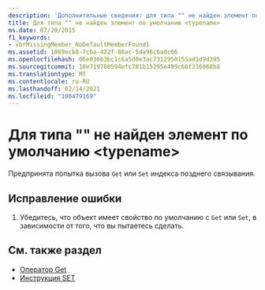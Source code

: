 ```yaml
---
description: 'Дополнительные сведения: для типа "" не найден элемент по умолчанию <typename>'
title: Для типа "" не найден элемент по умолчанию <typename>
ms.date: 07/20/2015
f1_keywords:
- vbrMissingMember_NoDefaultMemberFound1
ms.assetid: 1869ecb8-7c6a-422f-86ac-5da96c6adc66
ms.openlocfilehash: 06e030b3bc1c6a5d0e3ac7312950155ad1d9d395
ms.sourcegitcommit: 10e719780594efc781b15295e499c66f316068b8
ms.translationtype: MT
ms.contentlocale: ru-RU
ms.lasthandoff: 02/14/2021
ms.locfileid: "100479169"
---
```

# <a name="no-default-member-found-for-type-typename"></a>Для типа "" не найден элемент по умолчанию \<typename>

Предпринята попытка вызова `Get` или `Set` индекса позднего связывания.  
  
## <a name="to-correct-this-error"></a>Исправление ошибки  
  
1. Убедитесь, что объект имеет свойство по умолчанию с `Get` или `Set`, в зависимости от того, что вы пытаетесь сделать.  
  
## <a name="see-also"></a>См. также раздел

- [Оператор Get](../language-reference/statements/get-statement.md)
- [Инструкция SET](../language-reference/statements/set-statement.md)
